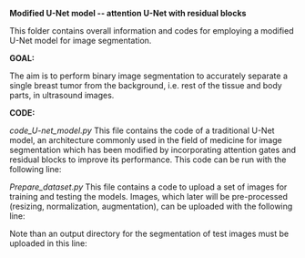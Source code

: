 **Modified U-Net model -- attention U-Net with residual blocks**

This folder contains overall information and codes for employing a modified U-Net model for image segmentation.

**GOAL:**

The aim is to perform binary image segmentation to accurately separate a single breast tumor from the background, i.e. rest of the tissue and body parts, in ultrasound images. 

**CODE:**

*code_U-net_model.py*
This file contains the code of a traditional U-Net model, an architecture commonly used in the field of medicine for image segmentation which has been modified by incorporating attention gates and residual blocks to improve its performance. 
This code can be run with the following line:

*Prepare_dataset.py*
This file contains a code to upload a set of images for training and testing the models. Images, which later will be pre-processed (resizing, normalization, augmentation), can be uploaded with the following line:

Note than an output directory for the segmentation of test images must be uploaded in this line:


